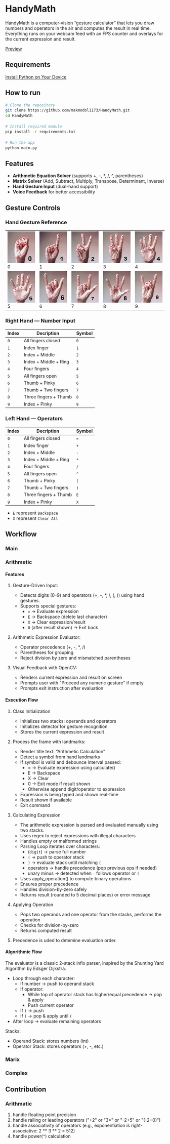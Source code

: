 # HandyMath

HandyMath is a computer‐vision “gesture calculator” that lets you draw numbers and operators in the air and computes the result in real time. Everything runs on your webcam feed with an FPS counter and overlays for the current expression and result.

[Preview](https://drive.google.com/file/d/1aLH89HAaP0Nm-2BDtQwHrY3lzPPLD85L/view?usp=sharing)

## Requirements

[Install Python on Your Device](https://www.python.org/downloads/)

## How to run

```bash
# Clone the repository
git clone https://github.com/makmodol1173/HandyMath.git
cd HandyMath

# Install required module
pip install -r requirements.txt

# Run the app
python main.py
```

## Features

- **Arithmetic Equation Solver** (supports +, -, \*, /, ^, parentheses)
- **Matrix Solver** (Add, Subtract, Multiply, Transpose, Determinant, Inverse)
- **Hand Gesture Input** (dual-hand support)
- **Voice Feedback** for better accessibility

## Gesture Controls

### Hand Gesture Reference

<table>
  <tr>
    <td><img src="./images/0.jpg" width="100px" height="100px"/><br/>0</td>
    <td><img src="./images/1.jpg" width="100px" height="100px"/><br/>1</td>
    <td><img src="./images/2.jpg" width="100px" height="100px"/><br/>2</td>
    <td><img src="./images/3.jpg" width="100px" height="100px"/><br/>3</td>
    <td><img src="./images/4.jpg" width="100px" height="100px"/><br/>4</td>
  </tr>
  <tr>
    <td><img src="./images/5.jpg" width="100px" height="100px"/><br/>5</td>
    <td><img src="./images/6.jpg" width="100px" height="100px"/><br/>6</td>
    <td><img src="./images/7.jpg" width="100px" height="100px"/><br/>7</td>
    <td><img src="./images/8.jpg" width="100px" height="100px"/><br/>8</td>
    <td><img src="./images/9.jpg" width="100px" height="100px"/><br/>9</td>
  </tr>
</table>

### Right Hand — **Number Input**

| Index | Decription            | Symbol |
| ----- | --------------------- | ------ |
| `0`   | All fingers closed    | `0`    |
| `1`   | Index finger          | `1`    |
| `2`   | Index + Middle        | `2`    |
| `3`   | Index + Middle + Ring | `3`    |
| `4`   | Four fingers          | `4`    |
| `5`   | All fingers open      | `5`    |
| `6`   | Thumb + Pinky         | `6`    |
| `7`   | Thumb + Two fingers   | `7`    |
| `8`   | Three fingers + Thumb | `8`    |
| `9`   | Index + Pinky         | `9`    |

### Left Hand — **Operators**

| Index | Decription            | Symbol |
| ----- | --------------------- | ------ |
| `0`   | All fingers closed    | `=`    |
| `1`   | Index finger          | `+`    |
| `2`   | Index + Middle        | `-`    |
| `3`   | Index + Middle + Ring | `*`    |
| `4`   | Four fingers          | `/`    |
| `5`   | All fingers open      | `^`    |
| `6`   | Thumb + Pinky         | `(`    |
| `7`   | Thumb + Two fingers   | `)`    |
| `8`   | Three fingers + Thumb | `E`    |
| `9`   | Index + Pinky         | `X`    |

- `E` represent `Backspace`
- `X` represent `Clear All`

## Workflow

### Main

### Arithmetic

#### Features

1. Gesture-Driven Input:

   - Detects digits (0–9) and operators (+, -, \*, /, (, )) using hand gestures.
   - Supports special gestures:
     - `=` → Evaluate expression
     - `E` → Backspace (delete last character)
     - `X` → Clear expression/result
     - `0` (after result shown) → Exit back

2. Arithmetic Expression Evaluator:

   - Operator precedence (+, -, \*, /)
   - Parentheses for grouping
   - Reject division by zero and mismatched parentheses

3. Visual Feedback with OpenCV:
   - Renders current expression and result on screen
   - Prompts user with "Proceed any numeric gesture" if empty
   - Prompts exit instruction after evaluation

#### Execution Flow

1. Class Initialization

   - Initializes two stacks: operands and operators
   - Initializes detector for gesture recognition
   - Stores the current expression and result

2. Process the frame with landmarks:

   - Render title text: “Arithmetic Calculation”
   - Detect a symbol from hand landmarks
   - If symbol is valid and debounce interval passed:
     - = → Evaluate expression using calculate()
     - E → Backspace
     - X → Clear
     - 0 → Exit mode if result shown
     - Otherwise append digit/operator to expression
   - Expression is being typed and shown real-time
   - Result shown if available
   - Exit command

3. Calculating Expression

   - The arithmetic expression is parsed and evaluated manually using two stacks.
   - Uses regex to reject expressions with illegal characters
   - Handles empty or malformed strings
   - Parsing Loop iterates over characters:
     - (`digit`) → parse full number
     - `(` → push to operator stack
     - `)` → evaluate stack until matching `(`
     - operators → handle precedence (pop previous ops if needed)
     - unary minus → detected when `-` follows operator or `(`
   - Uses apply_operation() to compute binary operations
   - Ensures proper precedence
   - Handles division-by-zero safely
   - Returns result (rounded to 5 decimal places) or error message

4. Applying Operation

   - Pops two operands and one operator from the stacks, performs the operation
   - Checks for division-by-zero
   - Returns computed result

5. Precedence is uded to detemine evaluation order.

#### Algorithmic Flow

The evaluator is a classic 2-stack infix parser, inspired by the Shunting Yard Algorithm by Edsger Dijkstra.

- Loop through each character:
  - If number → push to operand stack
  - If operator:
    - While top of operator stack has higher/equal precedence → pop & apply
    - Push current operator
  - If `(` → push
  - If `)` → pop & apply until `(`
- After loop → evaluate remaining operators

Stacks:

- Operand Stack: stores numbers (int)
- Operator Stack: stores operators (+, -, etc.)

### Marix

### Complex

## Contribution

### Arithmatic

1. handle floating point precision
2. handle railing or leading operators ("+2" or "3\*" or "-2+5" or "(-2+0)")
3. handle associativity of operators (e.g., exponentiation is right-associative: 2 ** 3 ** 2 = 512)
4. handle power(`^`) calculation
